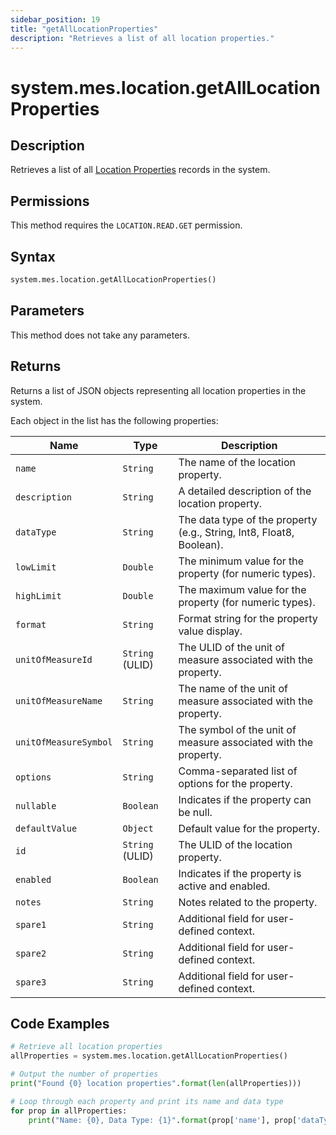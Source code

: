 ```yaml
---
sidebar_position: 19
title: "getAllLocationProperties"
description: "Retrieves a list of all location properties."
---
```


# system.mes.location.getAllLocationProperties

## Description

Retrieves a list of all [Location Properties](../../data-model/location-model/location-property) records in the system.


## Permissions

This method requires the `LOCATION.READ.GET` permission.

## Syntax

```python
system.mes.location.getAllLocationProperties()
```

## Parameters

This method does not take any parameters.

## Returns

Returns a list of JSON objects representing all location properties in the system.

Each object in the list has the following properties:

| Name                  | Type            | Description                                                          |
|-----------------------|-----------------|----------------------------------------------------------------------|
| `name`                | `String`        | The name of the location property.                                   |
| `description`         | `String`        | A detailed description of the location property.                     |
| `dataType`            | `String`        | The data type of the property (e.g., String, Int8, Float8, Boolean). |
| `lowLimit`            | `Double`        | The minimum value for the property (for numeric types).              |
| `highLimit`           | `Double`        | The maximum value for the property (for numeric types).              |
| `format`              | `String`        | Format string for the property value display.                        |
| `unitOfMeasureId`     | `String` (ULID) | The ULID of the unit of measure associated with the property.        |
| `unitOfMeasureName`   | `String`        | The name of the unit of measure associated with the property.        |
| `unitOfMeasureSymbol` | `String`        | The symbol of the unit of measure associated with the property.      |
| `options`             | `String`        | Comma-separated list of options for the property.                    |
| `nullable`            | `Boolean`       | Indicates if the property can be null.                               |
| `defaultValue`        | `Object`        | Default value for the property.                                      |
| `id`                  | `String` (ULID) | The ULID of the location property.                                   |
| `enabled`             | `Boolean`       | Indicates if the property is active and enabled.                     |
| `notes`               | `String`        | Notes related to the property.                                       |
| `spare1`              | `String`        | Additional field for user-defined context.                           |
| `spare2`              | `String`        | Additional field for user-defined context.                           |
| `spare3`              | `String`        | Additional field for user-defined context.                           |

## Code Examples

```python
# Retrieve all location properties
allProperties = system.mes.location.getAllLocationProperties()

# Output the number of properties
print("Found {0} location properties".format(len(allProperties)))

# Loop through each property and print its name and data type
for prop in allProperties:
    print("Name: {0}, Data Type: {1}".format(prop['name'], prop['dataType']))
```
